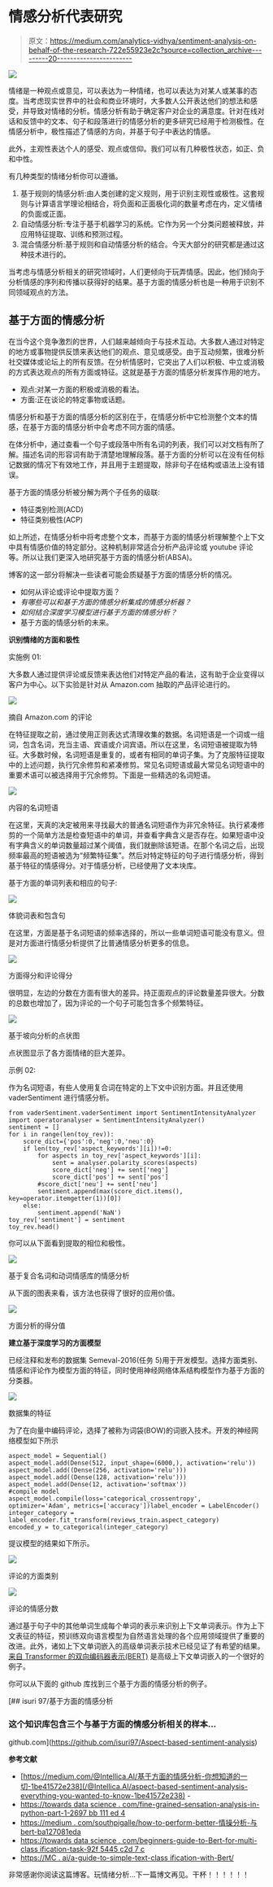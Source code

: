 # 情感分析代表研究

> 原文：<https://medium.com/analytics-vidhya/sentiment-analysis-on-behalf-of-the-research-722e55923e2c?source=collection_archive---------20----------------------->

![](img/935293a3a936d56588ae1667ab60404b.png)

情绪是一种观点或意见，可以表达为一种情绪，也可以表达为对某人或某事的态度。当考虑现实世界中的社会和商业环境时，大多数人公开表达他们的想法和感受，并导致对情绪的分析。情感分析有助于确定客户对企业的满意度。针对在线对话和反馈中的文本、句子和段落进行的情感分析的更多研究已经用于检测极性。在情感分析中，极性描述了情感的方向，并基于句子中表达的情感。

此外，主观性表达个人的感受、观点或信仰。我们可以有几种极性状态，如正、负和中性。

有几种类型的情绪分析你可以遵循。

1.  基于规则的情感分析:由人类创建的定义规则，用于识别主观性或极性。这套规则与计算语言学理论相结合，将负面和正面极化词的数量考虑在内，定义情绪的负面或正面。
2.  自动情感分析:专注于基于机器学习的系统。它作为另一个分类问题被释放，并应用特征提取、训练和预测过程。
3.  混合情感分析:基于规则和自动情感分析的结合。今天大部分的研究都是通过这种技术进行的。

当考虑与情感分析相关的研究领域时，人们更倾向于玩弄情感。因此，他们倾向于分析情感的序列和传播以获得好的结果。基于方面的情感分析也是一种用于识别不同领域观点的方法。

## **基于方面的情感分析**

在当今这个竞争激烈的世界，人们越来越倾向于与技术互动。大多数人通过对特定的地方或事物提供反馈来表达他们的观点、意见或感受。由于互动频繁，很难分析社交媒体或论坛上的所有反馈。在分析情感时，它突出了人们以积极、中立或消极的方式表达观点的所有方面或特征。这就是基于方面的情感分析发挥作用的地方。

*   观点:对某一方面的积极或消极的看法。
*   方面:正在谈论的特定事物或话题。

情感分析和基于方面的情感分析的区别在于，在情感分析中它检测整个文本的情感，在基于方面的情感分析中会考虑不同方面的情感。

在体分析中，通过查看一个句子或段落中所有名词的列表，我们可以对文档有所了解。描述名词的形容词有助于清楚地理解段落。基于方面的分析可以在没有任何标记数据的情况下有效地工作，并且用于主题提取，除非句子在结构或语法上没有错误。

基于方面的情感分析被分解为两个子任务的级联:

*   特征类别检测(ACD)
*   特征类别极性(ACP)

如上所述，在情感分析中将考虑整个文本，而基于方面的情感分析理解整个上下文中具有情感价值的特定部分。这种机制非常适合分析产品评论或 youtube 评论等。所以让我们更深入地研究基于方面的情感分析(ABSA)。

博客的这一部分将解决一些读者可能会质疑基于方面的情感分析的情况。

*   如何从评论或评论中提取方面？
*   *有哪些可以和基于方面的情感分析集成的情感分析器？*
*   *如何结合深度学习模型进行基于方面的情感分析？*
*   基于方面的情感分析的未来。

**识别情绪的方面和极性**

实施例 01:

大多数人通过提供评论或反馈来表达他们对特定产品的看法，这有助于企业变得以客户为中心。以下实验是针对从 Amazon.com 抽取的产品评论进行的。

![](img/e8318cce5b9d5290079d4222cccc4980.png)

摘自 Amazon.com 的评论

在特征提取之前，通过使用正则表达式清理收集的数据。名词短语是一个词或一组词，包含名词，充当主语、宾语或介词宾语。所以在这里，名词短语被提取为特征。大多数时候，名词短语是重复的，或者有相同的单词子集。为了克服特征提取中的上述问题，执行冗余修剪和紧凑修剪。常见名词短语或最大常见名词短语中的重要术语可以被选择用于冗余修剪。下面是一些精选的名词短语。

![](img/aef80ef07c455bdec849064adcf86000.png)

内容的名词短语

在这里，天真的决定被用来寻找最大的普通名词短语作为非冗余特征。执行紧凑修剪的一个简单方法是检查短语中的单词，并查看字典含义是否存在。如果短语中没有字典含义的单词数量超过某个阈值，我们就删除该短语。在那个名词之后，出现频率最高的短语被选为“频繁特征集”。然后对特定特征的句子进行情感分析，得到基于特征的情感得分。对于情感分析，已经使用了文本块库。

基于方面的单词列表和相应的句子:

![](img/ee59f140c388f82c297fd07563e7062c.png)

体貌词表和包含句

在这里，方面是基于名词短语的频率选择的，所以一些单词短语可能没有意义。但是对方面进行情感分析提供了比普通情感分析更多的信息。

![](img/1ada7da6143842281d28258cccc09929.png)

方面得分和评论得分

很明显，左边的分数在方面有很大的差异。持正面观点的评论数量差异很大。分数的总数也增加了，因为评论的一个句子可能包含多个频繁特征。

![](img/4b29dead164b2b32d4f43e2c0cae803f.png)

基于坡向分析的点状图

点状图显示了各方面情绪的巨大差异。

示例 02:

作为名词短语，有些人使用复合词在特定的上下文中识别方面。并且还使用 vaderSentiment 进行情感分析。

```
from vaderSentiment.vaderSentiment import SentimentIntensityAnalyzer
import operatoranalyser = SentimentIntensityAnalyzer()
sentiment = []
for i in range(len(toy_rev)):
    score_dict={'pos':0,'neg':0,'neu':0}
    if len(toy_rev['aspect_keywords'][i])!=0: 
        for aspects in toy_rev['aspect_keywords'][i]:
            sent = analyser.polarity_scores(aspects)
            score_dict['neg'] += sent['neg']
            score_dict['pos'] += sent['pos']
        #score_dict['neu'] += sent['neu']
        sentiment.append(max(score_dict.items(), key=operator.itemgetter(1))[0])
    else:
        sentiment.append('NaN')
toy_rev['sentiment'] = sentiment
toy_rev.head()
```

你可以从下面看到提取的相位和极性。

![](img/d32c78dd148e6aa550002b0389e7f13f.png)

基于复合名词和动词情感库的情感分析

从下面的图表来看，该方法也获得了很好的应用价值。

![](img/78c67c08a66dab24f94c514a09e53452.png)

方面分析的得分值

**建立基于深度学习的方面模型**

已经注释和发布的数据集 Semeval-2016(任务 5)用于开发模型。选择方面类别、情感和评论作为模型方面的特征，同时使用神经网络体系结构模型作为基于方面的分类器。

![](img/efcf0fafccbe20079fcc9d35a2838bca.png)

数据集的特征

为了在向量中编码评论，选择了被称为词袋(BOW)的词嵌入技术。开发的神经网络模型如下所示

```
aspect_model = Sequential()
aspect_model.add(Dense(512, input_shape=(6000,), activation='relu'))
aspect_model.add((Dense(256, activation='relu')))
aspect_model.add((Dense(128, activation='relu')))
aspect_model.add(Dense(12, activation='softmax'))
#compile model
aspect_model.compile(loss='categorical_crossentropy', optimizer='Adam', metrics=['accuracy'])label_encoder = LabelEncoder()
integer_category = label_encoder.fit_transform(reviews_train.aspect_category)
encoded_y = to_categorical(integer_category)
```

提议模型的结果如下所示。

![](img/c2a984d17625625a7222b766968306f7.png)

评论的方面类别

![](img/5a0d8e61b3014232d00b5f83a68dddb8.png)

评论的情感分数

通过基于句子中的其他单词生成每个单词的表示来识别上下文单词表示。作为上下文表征的特征，预训练双向语言模型为自然语言处理的各个应用领域提供了重要的改进。此外，诸如上下文单词嵌入的高级单词表示技术已经见证了有希望的结果。[来自 Transformer 的双向编码器表示(BERT)](https://ai.googleblog.com/2018/11/open-sourcing-bert-state-of-art-pre.html) 是高级上下文单词嵌入的一个很好的例子。

你可以从下面的 github 库找到三个基于方面的情感分析的例子。

[](https://github.com/isuri97/Aspect-based-sentiment-analysis) [## isuri 97/基于方面的情感分析

### 这个知识库包含三个与基于方面的情感分析相关的样本…

github.com](https://github.com/isuri97/Aspect-based-sentiment-analysis) 

**参考文献**

*   [https://medium.com/@Intellica.AI/基于方面的情感分析-你想知道的一切-1be41572e238](/@Intellica.AI/aspect-based-sentiment-analysis-everything-you-wanted-to-know-1be41572e238) -
*   [https://towards data science . com/fine-grained-sensation-analysis-in-python-part-1-2697 bb 111 ed 4](https://towardsdatascience.com/fine-grained-sentiment-analysis-in-python-part-1-2697bb111ed4)
*   [https://medium . com/southpigalle/how-to-perform-better-情操分析-与 bert-ba127081eda](/southpigalle/how-to-perform-better-sentiment-analysis-with-bert-ba127081eda)
*   [https://towards data science . com/beginners-guide-to-Bert-for-multi-class ification-task-92f 5445 c2d 7 c](https://towardsdatascience.com/beginners-guide-to-bert-for-multi-classification-task-92f5445c2d7c)
*   [https://MC . ai/a-guide-to-simple-text-class ification-with-Bert/](https://mc.ai/a-guide-to-simple-text-classification-with-bert/)

非常感谢你阅读这篇博客。玩情绪分析…下一篇博文再见。干杯！！！！！！